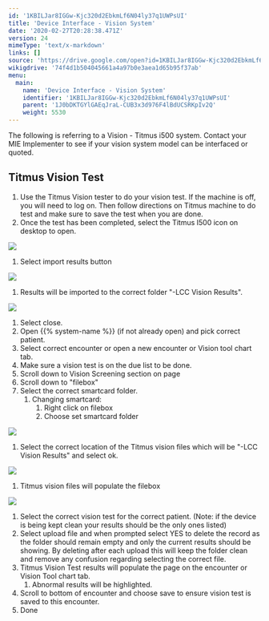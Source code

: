 ```yaml
---
id: '1KBILJar8IGGw-Kjc320d2EbkmLf6N04ly37q1UWPsUI'
title: 'Device Interface - Vision System'
date: '2020-02-27T20:28:38.471Z'
version: 24
mimeType: 'text/x-markdown'
links: []
source: 'https://drive.google.com/open?id=1KBILJar8IGGw-Kjc320d2EbkmLf6N04ly37q1UWPsUI'
wikigdrive: '74f4d1b504045661a4a97b0e3aea1d65b95f37ab'
menu:
  main:
    name: 'Device Interface - Vision System'
    identifier: '1KBILJar8IGGw-Kjc320d2EbkmLf6N04ly37q1UWPsUI'
    parent: '1J0bDKTGYlGAEqJraL-CUB3x3d976F4lBdUCSRKpIv2Q'
    weight: 5530
---
```

The following is referring to a Vision - Titmus i500 system. Contact your MIE Implementer to see if your vision system model can be interfaced or quoted.
  
## Titmus Vision Test  

1. Use the Titmus Vision tester to do your vision test. If the machine is off, you will need to log on. Then follow directions on Titmus machine to do test and make sure to save the test when you are done.
2. Once the test has been completed, select the Titmus I500 icon on desktop to open.
  
![](../device-interface-vision-system.assets/1404f790989fb85c7e6868d94e7b9ca0.png)  

1. Select import results button
  
![](../device-interface-vision-system.assets/aeba8c51959a8dd1b576a8965d56e4ef.png)  

1. Results will be imported to the correct folder "-LCC Vision Results".
  
![](../device-interface-vision-system.assets/c48073e9a9cca6c1338c2fd7d2aace81.png)  

1. Select close.
2. Open {{% system-name %}} (if not already open) and pick correct patient.
3. Select correct encounter or open a new encounter or Vision tool chart tab.
4. Make sure a vision test is on the due list to be done.
5. Scroll down to Vision Screening section on page
6. Scroll down to "filebox"
7. Select the correct smartcard folder.
   1. Changing smartcard:
      1. Right click on filebox
      2. Choose set smartcard folder
  
![](../device-interface-vision-system.assets/2b683f2a7d8ec60a6ff787c8fada7df3.png)  

1. Select the correct location of the Titmus vision files which will be "-LCC Vision Results" and select ok.
  
![](../device-interface-vision-system.assets/cb38a31e9b0e80d6f0fe19814f06f7cc.png)  

1. Titmus vision files will populate the filebox
  
![](../device-interface-vision-system.assets/e12113987166cbb563c4a62e3d2a31de.png)  

1. Select the correct vision test for the correct patient. (Note: if the device is being kept clean your results should be the only ones listed)
2. Select upload file and when prompted select YES to delete the record as the folder should remain empty and only the current results should be showing. By deleting after each upload this will keep the folder clean and remove any confusion regarding selecting the correct file.
3. Titmus Vision Test results will populate the page on the encounter or Vision Tool chart tab.
   1. Abnormal results will be highlighted.
1. Scroll to bottom of encounter and choose save to ensure vision test is saved to this encounter.
2. Done
